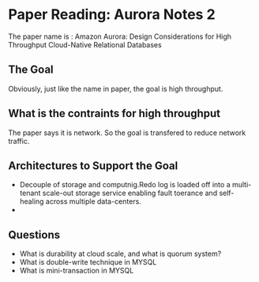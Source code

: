 # Paper Reading: Aurora Notes 2

The paper name is : Amazon Aurora: Design Considerations for High
Throughput Cloud-Native Relational Databases

## The Goal 

Obviously, just like the name in paper, the goal is high throughput.

## What is the contraints for high throughput 
The paper says it is network. So the goal is transfered to reduce network traffic. 

## Architectures to Support the Goal
- Decouple of storage and computnig.Redo log is loaded off into a multi-tenant scale-out storage service enabling fault toerance and self-healing across multiple data-centers. 
- 

## Questions 

- What is  durability at cloud scale, and what is  quorum system? 
- What is double-write technique in MYSQL 
- What is mini-transaction in MYSQL 